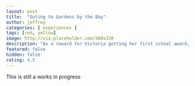 ```yaml
---
layout: post
title:  "Outing to Gardens by the Bay"
author: jeffrey
categories: [ experiences ]
tags: [red, yellow]
image: http://via.placeholder.com/300x320
description: "As a reward for Victoria getting her first school award, the family decided on an outing to Gardens by the Bay!"
featured: false
hidden: false
rating: 4.5
---
```


This is still a works in progress
